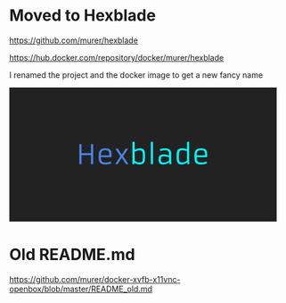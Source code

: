 # Moved to Hexblade

https://github.com/murer/hexblade

https://hub.docker.com/repository/docker/murer/hexblade

I renamed the project and the docker image to get a new fancy name

[<img src="https://github.com/murer/hexblade/raw/master/docs/HexbladeGitHub.png" width="480" />](https://github.com/murer/hexblade)

# Old README.md

https://github.com/murer/docker-xvfb-x11vnc-openbox/blob/master/README_old.md
